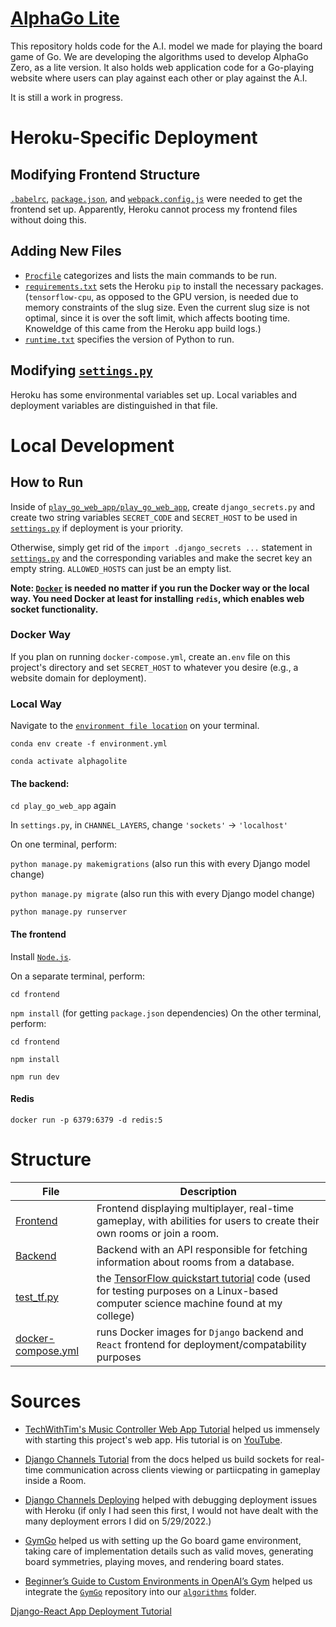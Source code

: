 # [AlphaGo Lite](https://alphagolite.herokuapp.com)

This repository holds code for the A.I. model we made for playing the board game of Go. We are developing the algorithms used to develop AlphaGo Zero, as a lite version. It also holds web application code for a Go-playing website where users can play against each other or play against the A.I.

It is still a work in progress.

# Heroku-Specific Deployment

## Modifying Frontend Structure

[`.babelrc`](https://github.com/joegenius98/AlphaGoLite/blob/main/.babelrc), [`package.json`](https://github.com/joegenius98/AlphaGoLite/blob/main/package.json), and [`webpack.config.js`](https://github.com/joegenius98/AlphaGoLite/blob/main/webpack.config.js) were needed
to get the frontend set up. Apparently, Heroku cannot process my frontend files without doing this.

## Adding New Files

* [`Procfile`](https://github.com/joegenius98/AlphaGoLite/blob/main/Procfile) categorizes and lists the main commands to be run.
* [`requirements.txt`](https://github.com/joegenius98/AlphaGoLite/blob/main/requirements.txt) sets the Heroku `pip` to install the necessary packages. (`tensorflow-cpu`, as opposed to the GPU version, is needed due to memory constraints of the slug size. Even the current slug size is not optimal, since it is over the soft limit, which affects booting time. Knoweldge of this came from the Heroku app build logs.)
* [`runtime.txt`](https://github.com/joegenius98/AlphaGoLite/blob/main/runtime.txt) specifies the version of Python to run.

## Modifying [`settings.py`](https://github.com/joegenius98/AlphaGoLite/blob/main/play_go_web_app/play_go_web_app/settings.py) 
Heroku has some environmental variables set up. Local variables and deployment variables are distinguished in that file.





# Local Development

## How to Run

Inside of [`play_go_web_app/play_go_web_app`](play_go_web_app/play_go_web_app), create `django_secrets.py` and create two string variables `SECRET_CODE` and `SECRET_HOST` to be used in [`settings.py`](play_go_web_app/play_go_web_app/settings.py) if deployment is your priority.

Otherwise, simply get rid of the `import .django_secrets ...` statement in [`settings.py`](play_go_web_app/play_go_web_app/settings.py) and the corresponding variables and make the secret key an empty string. `ALLOWED_HOSTS` can just be an empty list.

**Note: [`Docker`](https://www.docker.com/get-started) is needed no matter if you run the Docker way or the local way. You need Docker at least for installing `redis`, which enables web socket functionality.**

### Docker Way

If you plan on running `docker-compose.yml`, create an`.env` file on this project's directory and set `SECRET_HOST` to whatever you desire (e.g., a website domain for deployment).

### Local Way

Navigate to the [`environment file location`](./env_setup/environment.yml) on your terminal.

`conda env create -f environment.yml`

`conda activate alphagolite`

#### The backend:

`cd play_go_web_app` again

In `settings.py`, in `CHANNEL_LAYERS`, change `'sockets'` -> `'localhost'`

On one terminal, perform:

`python manage.py makemigrations` (also run this with every Django model change)

`python manage.py migrate` (also run this with every Django model change)

`python manage.py runserver`

#### The frontend

Install [`Node.js`](https://nodejs.org/en/download/).

On a separate terminal, perform:

`cd frontend`

`npm install` (for getting `package.json` dependencies)
On the other terminal, perform:

`cd frontend`

`npm install`

`npm run dev`

#### Redis

`docker run -p 6379:6379 -d redis:5 `

# Structure

| File                                       | Description                                                                                                                                                                                   |
| ------------------------------------------ | --------------------------------------------------------------------------------------------------------------------------------------------------------------------------------------------- |
| [Frontend](play_go_web_app/frontend)       | Frontend displaying multiplayer, real-time gameplay, with abilities for users to create their own rooms or join a room.                                                                       |
| [Backend](play_go_web_app/api)             | Backend with an API responsible for fetching information about rooms from a database.                                                                                                         |
| [test_tf.py](test_tf.py)                   | the [TensorFlow quickstart tutorial](https://www.tensorflow.org/tutorials/quickstart/beginner) code (used for testing purposes on a Linux-based computer science machine found at my college) |
| [docker-compose.yml](./docker-compose.yml) | runs Docker images for `Django` backend and `React` frontend for deployment/compatability purposes                                                                                            |

# Sources

- [TechWithTim's Music Controller Web App Tutorial](https://github.com/techwithtim/Music-Controller-Web-App-Tutorial) helped us immensely with starting this project's web app. His tutorial is on [YouTube](https://youtube.com/playlist?list=PLzMcBGfZo4-kCLWnGmK0jUBmGLaJxvi4j).
- [Django Channels Tutorial](https://channels.readthedocs.io/en/stable/tutorial/part_1.html) from the docs helped us build sockets for real-time communication across clients viewing or partiicpating in gameplay inside a Room.
- [Django Channels Deploying](https://channels.readthedocs.io/en/stable/deploying.html) helped with debugging deployment issues with Heroku (if only I had seen this first, I would not have dealt with the many deployment errors I did on 5/29/2022.)
- [GymGo](https://github.com/aigagror/GymGo.git) helped us with setting up the Go board game environment, taking care of implementation details such as valid moves, generating board symmetries, playing moves, and rendering board states.

- [Beginner’s Guide to Custom Environments in OpenAI’s Gym](https://towardsdatascience.com/beginners-guide-to-custom-environments-in-openai-s-gym-989371673952) helped us integrate the [`GymGo`](https://github.com/aigagror/GymGo.git) repository into our [`algorithms`](./algorithms) folder.

[Django-React App Deployment Tutorial](https://towardsdev.com/django-react-app-from-scratch-to-deployment-part-1-8a2fa9a97f1)

